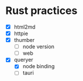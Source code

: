 # Rust practices

- [x] html2md
- [x] httpie
- [x] thumber
  - [ ] node version
  - [ ] web
- [x] queryer
  - [x] node binding
  - [ ] tauri
